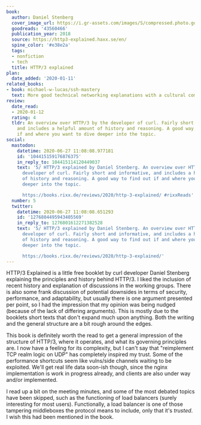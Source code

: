 ```yaml
---
book:
  author: Daniel Stenberg
  cover_image_url: https://i.gr-assets.com/images/S/compressed.photo.goodreads.com/books/1547455205l/43560466._SX98_.jpg
  goodreads: '43560466'
  publication_year: 2018
  source: https://http3-explained.haxx.se/en/
  spine_color: '#e38e2a'
  tags:
  - nonfiction
  - tech
  title: HTTP/3 explained
plan:
  date_added: '2020-01-11'
related_books:
- book: michael-w-lucas/ssh-mastery
  text: More good technical networking explanations with a cultural component.
review:
  date_read:
  - 2020-01-12
  rating: 4
  tldr: An overview over HTTP/3 by the developer of curl. Fairly short and informative,
    and includes a helpful amount of history and reasoning. A good way to find out
    if and where you want to dive deeper into the topic.
social:
  mastodon:
    datetime: 2020-06-27 11:08:08.977181
    id: '104415159176876375'
    in_reply_to: 104415114120449037
    text: '5/ HTTP/3 explained by Daniel Stenberg. An overview over HTTP/3 by the
      developer of curl. Fairly short and informative, and includes a helpful amount
      of history and reasoning. A good way to find out if and where you want to dive
      deeper into the topic.

      https://books.rixx.de/reviews/2020/http-3-explained/ #rixxReads'
  number: 5
  twitter:
    datetime: 2020-06-27 11:08:08.651293
    id: '1276804495943405569'
    in_reply_to: 1276801612271382528
    text: '5/ HTTP/3 explained by Daniel Stenberg. An overview over HTTP/3 by the
      developer of curl. Fairly short and informative, and includes a helpful amount
      of history and reasoning. A good way to find out if and where you want to dive
      deeper into the topic.

      https://books.rixx.de/reviews/2020/http-3-explained/'
---
```


HTTP/3 Explained is a little free booklet by curl developer Daniel Stenberg explaining the principles and history behind HTTP/3. I liked the inclusion of recent history and explanation of discussions in the working groups. There is also some frank discussion of potential downsides in terms of security, performance, and adaptability, but usually there is one argument presented per point, so I had the impression that my opinion was being nudged (because of the lack of differing arguments). This is mostly due to the booklets short texts that don't expand much upon anything. Both the writing and the general structure are a bit rough around the edges.

This book is definitely worth the read to get a general impression of the structure of HTTP/3, where it operates, and what its governing principles are. I now have a feeling for its complexity, but I can't say that "reimplement TCP realm logic on UDP" has completely inspired my trust. Some of the performance shortcuts seem like vulns/side channels waiting to be exploited. We'll get real life data soon-ish though, since the nginx implementation is work in progress already, and clients are also under way and/or implemented.

I read up a bit on the meeting minutes, and some of the most debated topics have been skipped, such as the functioning of load balancers (surely interesting for most users). Functionally, a load balancer is one of those tampering middleboxes the protocol means to include, only that it's *trusted*. I wish this had been mentioned in the book.
